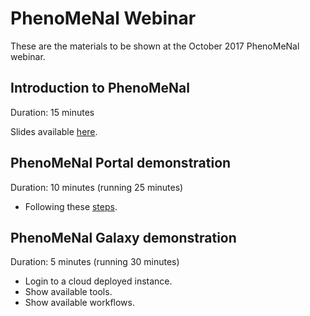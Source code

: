 # PhenoMeNal Webinar

These are the materials to be shown at the October 2017 PhenoMeNal webinar.

## Introduction to PhenoMeNal

Duration: 15 minutes

Slides available [here]().

## PhenoMeNal Portal demonstration

Duration: 10 minutes (running 25 minutes)

- Following these [steps](Portal-practical.md).

## PhenoMeNal Galaxy demonstration

Duration: 5 minutes (running 30 minutes)

- Login to a cloud deployed instance.
- Show available tools.
- Show available workflows.

